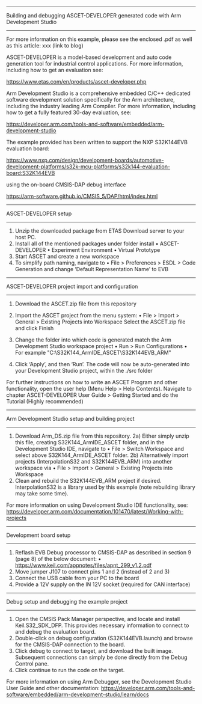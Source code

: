 ____________________________________________________________________________

Building and debugging ASCET-DEVELOPER generated code with Arm Development Studio
____________________________________________________________________________

For more information on this example, please see the enclosed .pdf as well as this article:
xxx (link to blog)

ASCET-DEVELOPER is a model-based development and auto code generation tool for industrial control applications. For more information, including how to get an evaluation see:

https://www.etas.com/en/products/ascet-developer.php

Arm Development Studio is a comprehensive embedded C/C++ dedicated software development solution specifically for the Arm architecture, including the industry leading Arm Compiler. For more information, including how to get a fully featured 30-day evaluation, see:

https://developer.arm.com/tools-and-software/embedded/arm-development-studio

The example provided has been written to support the NXP S32K144EVB evaluation board:

https://www.nxp.com/design/development-boards/automotive-development-platforms/s32k-mcu-platforms/s32k144-evaluation-board:S32K144EVB

using the on-board CMSIS-DAP debug interface

https://arm-software.github.io/CMSIS_5/DAP/html/index.html
____________________________________________________________________________

ASCET-DEVELOPER setup
____________________________________________________________________________

1)	Unzip the downloaded package from ETAS Download server to your host PC.
2)	Install all of the mentioned packages under folder install 
        •	ASCET-DEVELOPER
        •	Experiment Environment
        •	Virtual Prototype 
3)	Start ASCET and create a new workspace
4)	To simplify path naming, navigate to 
        •	File > Preferences > ESDL > Code Generation
    and change ‘Default Representation Name’ to EVB
____________________________________________________________________________

ASCET-DEVELOPER project import and configuration
____________________________________________________________________________

1)	Download the ASCET.zip file from this repository
2)  Import the ASCET project from the menu system:
        •	File > Import > General > Existing Projects into Workspace
    Select the ASCET.zip file and click Finish

2)	Change the folder into which code is generated match the Arm Development Studio workspace project
        •	Run > Run Configurations
              •	For example "C:\S32K144_ArmIDE_ASCET\S32K144EVB_ARM"
3)	Click ‘Apply’, and then ‘Run’. The code will now be auto-generated into your Development Studio project, within the ./src folder

For further instructions on how to write an ASCET Program and other functionality, open the user help (Menu Help > Help Contents).
Navigate to chapter ASCET-DEVELOPER User Guide > Getting Started and do the Tutorial (Highly recommended)
____________________________________________________________________________

Arm Development Studio setup and building project
____________________________________________________________________________

1)	Download Arm_DS.zip file from this repository.
2a) Either simply unzip this file, creating S32K144_ArmIDE_ASCET folder, and in the Development Studio IDE, navigate to
        •	File > Switch Workspace
    and select above S32K144_ArmIDE_ASCET folder.
2b) Alternatively import projects (InterpolationS32 and S32K144EVB_ARM) into another workspace via
        •	File > Import >  General > Existing Projects into Workspace
3)	Clean and rebuild the S32K144EVB_ARM project if desired. InterpolationS32 is a library used by this example (note rebuilding library may take some time).

For more information on using Development Studio IDE functionality, see:
https://developer.arm.com/documentation/101470/latest/Working-with-projects
____________________________________________________________________________

Development board setup
____________________________________________________________________________

1)	Reflash EVB Debug processor to CMSIS-DAP as described in section 9 (page 8) of the below document:
        • https://www.keil.com/appnotes/files/apnt_299_v1.2.pdf
2)	Move jumper J107 to connect pins 1 and 2 (instead of 2 and 3)
3)  Connect the USB cable from your PC to the board
4)	Provide a 12V supply on the IN 12V socket (required for CAN interface)
____________________________________________________________________________

Debug setup and debugging the example project
____________________________________________________________________________

1)	Open the CMSIS Pack Manager perspective, and locate and install Keil.S32_SDK_DFP.
    This provides necessary information to connect to and debug the evaluation board.
2)	Double-click on debug configuration (S32K144EVB.launch) and browse for the CMSIS-DAP connection to the board.
3)	Click debug to connect to target, and download the built image.
    Subsequent connections can simply be done directly from the Debug Control pane.
4)  Click continue to run the code on the target.

For more information on using Arm Debugger, see the Development Studio User Guide and other documentation:
https://developer.arm.com/tools-and-software/embedded/arm-development-studio/learn/docs
